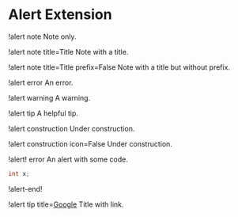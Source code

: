 # Alert Extension

!alert note
Note only.

!alert note title=Title
Note with a title.

!alert note title=Title prefix=False
Note with a title but without prefix.

!alert error
An error.

!alert warning
A warning.

!alert tip
A helpful tip.

!alert construction
Under construction.

!alert construction icon=False
Under construction.


!alert! error
An alert with some code.

```c++
int x;
```
!alert-end!


!alert tip title=[Google](https://google.com)
Title with link.

